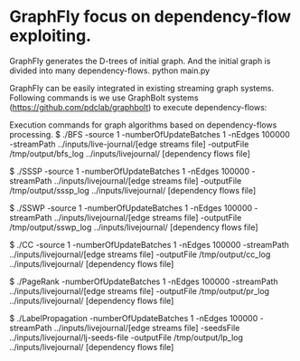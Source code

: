 # GraphFly focus on dependency-flow exploiting. 

GraphFly generates the D-trees of initial graph. And the initial graph is divided into many dependency-flows.
   python main.py

GraphFly can be easily integrated in existing streaming graph systems. Following commands is we use GraphBolt systems (https://github.com/pdclab/graphbolt) to execute dependency-flows: 
   
Execution commands for graph algorithms based on dependency-flows processing.
   $ ./BFS -source 1 -numberOfUpdateBatches 1 -nEdges 100000
-streamPath ../inputs/live-journal/[edge streams file] 
-outputFile /tmp/output/bfs_log ../inputs/livejournal/
[dependency flows file]

   $ ./SSSP -source 1 -numberOfUpdateBatches 1 -nEdges 100000 
-streamPath ../inputs/livejournal/[edge streams file] 
-outputFile /tmp/output/sssp_log ../inputs/livejournal/
[dependency flows file]

   $ ./SSWP -source 1 -numberOfUpdateBatches 1 -nEdges 100000 
-streamPath ../inputs/livejournal/[edge streams file] 
-outputFile /tmp/output/sswp_log ../inputs/livejournal/
[dependency flows file]

   $ ./CC -source 1 -numberOfUpdateBatches 1 -nEdges 100000 
-streamPath ../inputs/livejournal/[edge streams file] 
-outputFile /tmp/output/cc_log ../inputs/livejournal/
[dependency flows file]

   $ ./PageRank -numberOfUpdateBatches 1 -nEdges 100000 
-streamPath ../inputs/livejournal/[edge streams file] 
-outputFile /tmp/output/pr_log ../inputs/livejournal/
[dependency flows file]

   $ ./LabelPropagation -numberOfUpdateBatches 1 -nEdges 
100000 -streamPath ../inputs/livejournal/[edge streams 
file] -seedsFile ../inputs/livejournal/lj-seeds-file 
-outputFile /tmp/output/lp_log ../inputs/livejournal/
[dependency flows file]


